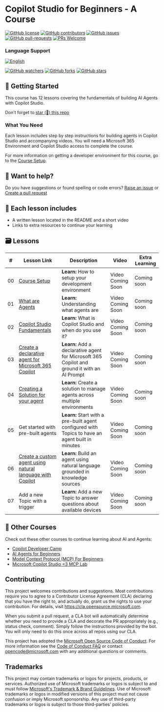 # Copilot Studio for Beginners - A Course

[![GitHub license](https://img.shields.io/github/license/microsoft/copilot-studio-for-beginners.svg)](https://github.com/microsoft/copilot-studio-for-beginners/blob/master/LICENSE)
[![GitHub contributors](https://img.shields.io/github/contributors/microsoft/copilot-studio-for-beginners.svg)](https://GitHub.com/microsoft/copilot-studio-for-beginners/graphs/contributors/)
[![GitHub issues](https://img.shields.io/github/issues/microsoft/copilot-studio-for-beginners.svg)](https://GitHub.com/microsoft/copilot-studio-for-beginners/issues/)
[![GitHub pull-requests](https://img.shields.io/github/issues-pr/microsoft/copilot-studio-for-beginners.svg)](https://GitHub.com/microsoft/copilot-studio-for-beginners/pulls/)
[![PRs Welcome](https://img.shields.io/badge/PRs-welcome-brightgreen.svg?style=flat-square)](http://makeapullrequest.com)

### Language Support
[![English](https://img.shields.io/badge/English-brightgreen.svg?style=flat-square)](README.md)

[![GitHub watchers](https://img.shields.io/github/watchers/microsoft/copilot-studio-for-beginners.svg?style=social&label=Watch)](https://GitHub.com/microsoft/copilot-studio-for-beginners/watchers/)
[![GitHub forks](https://img.shields.io/github/forks/microsoft/copilot-studio-for-beginners.svg?style=social&label=Fork)](https://GitHub.com/microsoft/copilot-studio-for-beginners/network/)
[![GitHub stars](https://img.shields.io/github/stars/microsoft/copilot-studio-for-beginners.svg?style=social&label=Star)](https://GitHub.com/microsoft/copilot-studio-for-beginners/stargazers/)

## 🌱 Getting Started

This course has 12 lessons covering the fundamentals of building AI Agents with Copilot Studio. 

Don't forget to [star (🌟) this repo](https://docs.github.com/en/get-started/exploring-projects-on-github/saving-repositories-with-stars)

### What You Need 

Each lesson includes step by step instructions for building agents in Copilot Studio and accompanying videos. You will need a Microsoft 365 Environment and Copilot Studio access to complete the course. 

For more information on getting a developer environment for this course, go to the [Course Setup](./00-course-setup/README.md).

## 🙏 Want to help?

Do you have suggestions or found spelling or code errors? [Raise an issue](https://github.com/microsoft/copilot-studio-for-beginners/issues) or [Create a pull request](https://github.com/microsoft/copilot-studio-for-beginners/pulls)

## 📂 Each lesson includes

- A written lesson located in the README and a short video
- Links to extra resources to continue your learning


## 🗃️ Lessons

| #   | **Lesson Link**                                                                                                                              | **Description**                                                                                 | **Video**                                                                   | **Extra Learning**                                                             |
| --- | -------------------------------------------------------------------------------------------------------------------------------------------- | ----------------------------------------------------------------------------------------------- | --------------------------------------------------------------------------- | ------------------------------------------------------------------------------ |
| 00  | [Course Setup](./00-course-setup/README.md)                                                                 | **Learn:** How to setup your development environment                                            | Video Coming Soon                                                                 | Coming soon |
| 01  | [What are Agents](./01-introduction-to-agents/README.md)                              | **Learn:** Understanding what agents are       | Video Coming Soon | Coming soon |
| 02  | [Copilot Studio Fundamentals](./02-copilot-studio-fundamentals/README.md)             | **Learn:** What is Copilot Studio and when do you use it?                                      | Video Coming Soon  | Coming soon |
| 03  | [Create a declarative agent for Microsoft 365 Copilot](./03-create-a-declarative-agent-for-M365Copilot/README.md)                           | **Learn:** Add a declarative agent for Microsoft 365 Copilot and ground it with an AI Prompt                                  | Video Coming Soon  | Coming soon |
| 04  | [Creating a Solution for your agent](./04-creating-a-solution/README.md)             | **Learn:** Create a solution to manage agents across multiple environments                                           | Video Coming Soon  | Coming soon |
| 05  | Get started with pre-built agents                                                | **Learn:** Start with a pre-built agent configured with Topics to have an agent built in minutes | Video Coming Soon  | Coming soon |
| 06  | [Create a custom agent using natural language with Copilot](./06-create-agent-from-conversation/README.md)                                | **Learn:** Build an agent using natural language grounded in knowledge sources                                | Video Coming Soon  | Coming soon |
| 07  | Add a new Topic with a trigger                                     | **Learn:** Add a new Topic to answer questions about available devices               | Video Coming Soon  | Coming soon |


## 🎒 Other Courses

Check out these other courses to continue learning about AI and Agents:


- [Copilot Developer Camp](https://microsoft.github.io/copilot-camp/)
- [AI Agents for Beginners](https://microsoft.github.io/ai-agents-for-beginners/)
- [Model Context Protocol (MCP) For Beginners](https://github.com/microsoft/mcp-for-beginners)
- [Microsoft Copilot Studio <3 MCP Lab](https://aka.ms/mcsmcplab)

## Contributing

This project welcomes contributions and suggestions.  Most contributions require you to agree to a
Contributor License Agreement (CLA) declaring that you have the right to, and actually do, grant us
the rights to use your contribution. For details, visit <https://cla.opensource.microsoft.com>.

When you submit a pull request, a CLA bot will automatically determine whether you need to provide
a CLA and decorate the PR appropriately (e.g., status check, comment). Simply follow the instructions
provided by the bot. You will only need to do this once across all repos using our CLA.

This project has adopted the [Microsoft Open Source Code of Conduct](https://opensource.microsoft.com/codeofconduct/).
For more information see the [Code of Conduct FAQ](https://opensource.microsoft.com/codeofconduct/faq/) or
contact [opencode@microsoft.com](mailto:opencode@microsoft.com) with any additional questions or comments.

## Trademarks

This project may contain trademarks or logos for projects, products, or services. Authorized use of Microsoft
trademarks or logos is subject to and must follow
[Microsoft's Trademark & Brand Guidelines](https://www.microsoft.com/legal/intellectualproperty/trademarks/usage/general).
Use of Microsoft trademarks or logos in modified versions of this project must not cause confusion or imply Microsoft sponsorship.
Any use of third-party trademarks or logos is subject to those third-parties' policies.
